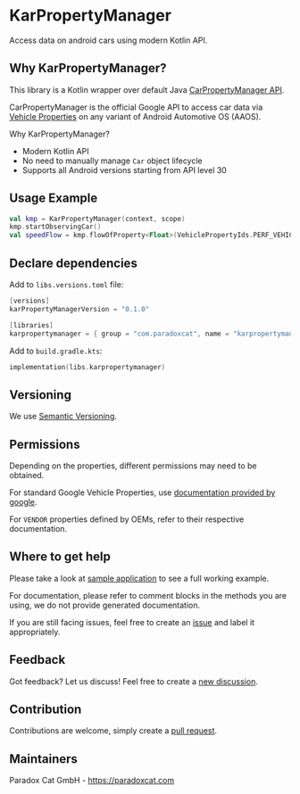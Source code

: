 # KarPropertyManager

Access data on android cars using modern Kotlin API.

## Why KarPropertyManager?

This library is a Kotlin wrapper over default Java [CarPropertyManager API](https://developer.android.com/reference/android/car/hardware/property/CarPropertyManager).

CarPropertyManager is the official Google API to access car data via [Vehicle Properties](https://source.android.com/docs/automotive/vhal/previous/properties) on any variant of Android Automotive OS (AAOS).

Why KarPropertyManager?

* Modern Kotlin API
* No need to manually manage `Car` object lifecycle
* Supports all Android versions starting from API level 30

## Usage Example

```kotlin
val kmp = KarPropertyManager(context, scope)
kmp.startObservingCar()
val speedFlow = kmp.flowOfProperty<Float>(VehiclePropertyIds.PERF_VEHICLE_SPEED, 0, 0.5F)
```

## Declare dependencies

Add to `libs.versions.toml` file:

```kotlin
[versions]
karPropertyManagerVersion = "0.1.0"

[libraries]
karpropertymanager = { group = "com.paradoxcat", name = "karpropertymanager", version.ref = "karPropertyManagerVersion" }
```

Add to `build.gradle.kts`:

```kotlin
implementation(libs.karpropertymanager)
```

## Versioning

We use [Semantic Versioning](https://semver.org/spec/v2.0.0.html).

## Permissions

Depending on the properties, different permissions may need to be obtained.

For standard Google Vehicle Properties, use [documentation provided by google](https://developer.android.com/reference/android/car/VehiclePropertyIds).

For `VENDOR` properties defined by OEMs, refer to their respective documentation.

## Where to get help

Please take a look at [sample application](./sample-app) to see a full working example.

For documentation, please refer to comment blocks in the methods you are using, we do not provide generated documentation.

If you are still facing issues, feel free to create an [issue](./issues) and label it appropriately.

## Feedback

Got feedback? Let us discuss! Feel free to create a [new discussion](./discussions).

## Contribution

Contributions are welcome, simply create a [pull request](./pulls).

## Maintainers

Paradox Cat GmbH - https://paradoxcat.com
